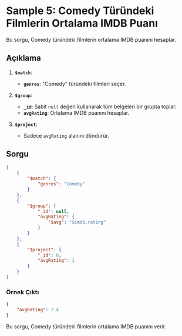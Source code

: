 
# Sample 5: Comedy Türündeki Filmlerin Ortalama IMDB Puanı

Bu sorgu, Comedy türündeki filmlerin ortalama IMDB puanını hesaplar.

## Açıklama

1. **`$match`**: 
   - **`genres`**: "Comedy" türündeki filmleri seçer.

2. **`$group`**: 
   - **`_id`**: Sabit `null` değeri kullanarak tüm belgeleri bir grupta toplar.
   - **`avgRating`**: Ortalama IMDB puanını hesaplar.

3. **`$project`**: 
   - Sadece `avgRating` alanını döndürür.

## Sorgu

```json
[
    {
        "$match": {
            "genres": "Comedy"
        }
    },
    {
        "$group": {
            "_id": null,
            "avgRating": {
                "$avg": "$imdb.rating"
            }
        }
    },
    {
        "$project": {
            "_id": 0, 
            "avgRating": 1
        }
    }
]
```

### Örnek Çıktı

```json
{
    "avgRating": 7.4
}
```

Bu sorgu, Comedy türündeki filmlerin ortalama IMDB puanını verir.
